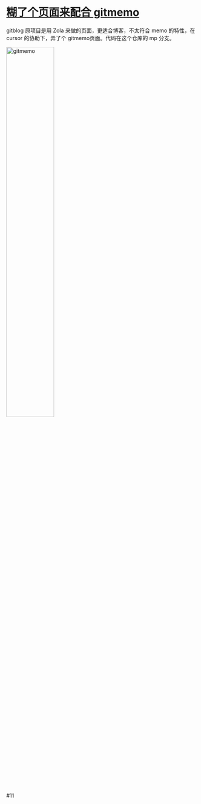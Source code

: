 # [糊了个页面来配合 gitmemo](https://github.com/VandeeFeng/gitmemo/issues/14)

gitblog 原项目是用  Zola 来做的页面，更适合博客，不太符合 memo 的特性，在 cursor 的协助下，弄了个 gitmemo页面。代码在这个仓库的 mp 分支。

<img width="50%" height="50%" alt="gitmemo" src="https://github.com/user-attachments/assets/637aace6-066c-4807-a50e-473fd105d868">

#11 